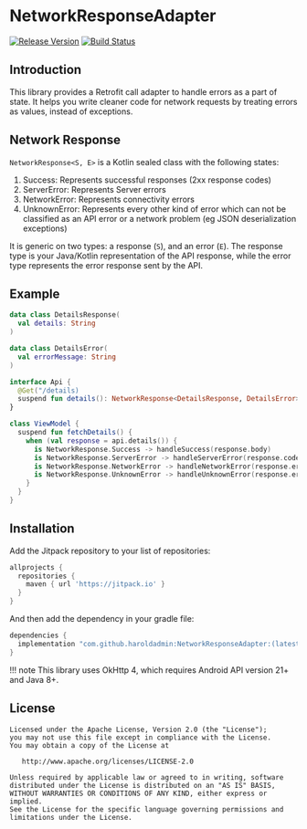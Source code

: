 # NetworkResponseAdapter

[![Release Version](https://jitpack.io/v/haroldadmin/NetworkResponseAdapter.svg)](https://jitpack.io/#haroldadmin/NetworkResponseAdapter)
[![Build Status](https://github.com/haroldadmin/networkresponseadapter/workflows/CI/badge.svg)](https://github.com/haroldadmin/networkresponseadapter/actions)

## Introduction

This library provides a Retrofit call adapter to handle errors as a part of state. It helps you write cleaner code for network requests by treating errors as values, instead of exceptions.

## Network Response

`NetworkResponse<S, E>` is a Kotlin sealed class with the following states:

1. Success: Represents successful responses (2xx response codes)
2. ServerError: Represents Server errors
3. NetworkError: Represents connectivity errors
4. UnknownError: Represents every other kind of error which can not be classified as an API error or a network problem (eg JSON deserialization exceptions)

It is generic on two types: a response (`S`), and an error (`E`). The response type is your Java/Kotlin representation of the API response, while the error type represents the error response sent by the API.

## Example

```kotlin
data class DetailsResponse(
  val details: String
)

data class DetailsError(
  val errorMessage: String
)

interface Api {
  @Get("/details)
  suspend fun details(): NetworkResponse<DetailsResponse, DetailsError>
}

class ViewModel {
  suspend fun fetchDetails() {
    when (val response = api.details()) {
      is NetworkResponse.Success -> handleSuccess(response.body)
      is NetworkResponse.ServerError -> handleServerError(response.code)
      is NetworkResponse.NetworkError -> handleNetworkError(response.error)
      is NetworkResponse.UnknownError -> handleUnknownError(response.error)
    }
  }
}
```

## Installation

Add the Jitpack repository to your list of repositories:

```groovy
allprojects {
  repositories {
    maven { url 'https://jitpack.io' }
  }
}
```

And then add the dependency in your gradle file:

```groovy
dependencies {
  implementation "com.github.haroldadmin:NetworkResponseAdapter:(latest-version)"
}
```

<!-- prettier-ignore-start -->
!!! note
    This library uses OkHttp 4, which requires Android API version 21+ and Java 8+.
<!-- prettier-ignore-end -->

## License

```text
Licensed under the Apache License, Version 2.0 (the "License");
you may not use this file except in compliance with the License.
You may obtain a copy of the License at

   http://www.apache.org/licenses/LICENSE-2.0

Unless required by applicable law or agreed to in writing, software
distributed under the License is distributed on an "AS IS" BASIS,
WITHOUT WARRANTIES OR CONDITIONS OF ANY KIND, either express or implied.
See the License for the specific language governing permissions and
limitations under the License.
```
